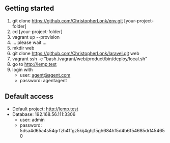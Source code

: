 ## Getting started

1. git clone https://github.com/ChristopherLonk/env.git [your-project-folder]
2. cd [your-project-folder]
3. vagrant up --provision
4. ... please wait ...
5. mkdir web
6. git clone https://github.com/ChristopherLonk/laravel.git web
7. vagrant ssh -c "bash /vagrant/web/product/bin/deploy/local.sh"
8. go to http://lemp.test
9. login with
   - user: agent@agent.com 
   - password: agentagent

## Default access
- Default project: http://lemp.test
- Database: 192.168.56.111:3306
  - user: admin
  - password: 5dsa4d65a4s54grfzh41fgz5kij4ghj15gh684hf5d4b6f54685drf454650
